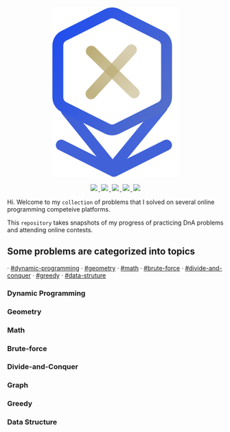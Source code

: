 <p align="center">
    <img src="img/CP.svg" />
</p>
<p align="center">
    <a href="https://codeforces.com/" target="_blank">
        <img src="https://img.shields.io/badge/-CodeForces-blue" style="margin: 0 2.5px">
    </a>
    <a href="https://atcoder.jp/" target="_blank">
        <img src="https://img.shields.io/badge/-AtCoder-lightgrey" style="margin: 0 2.5px">
    </a>
    <a href="https://leetcode.com/" target="_blank">
        <img src="https://img.shields.io/badge/-LeetCode-yellowgreen" style="margin: 0 2.5px">
    </a>
    <a href="https://codingcompetitions.withgoogle.com/" target="_blank">
        <img src="https://img.shields.io/badge/-Google-success" style="margin: 0 2.5px">
    </a>
    <a href="https://binarysearch.com/" target="_blank">
        <img src="https://img.shields.io/badge/-Binary-yellow" style="margin: 0 2.5px">
    </a>
</p>

Hi. Welcome to my `collection` of problems that I solved on several online programming competeive platforms.

This `repository` takes snapshots of my progress of practicing DnA problems and attending online contests.

<h2>Some problems are categorized into topics</h2>

· [#dynamic-programming](#dynamic-programming)
· [#geometry](#geometry)
· [#math](#math)
· [#brute-force](#brute-force)
· [#divide-and-conquer](#divide-and-conquer) 
· [#greedy](#greedy) 
· [#data-struture](#data-struture) 

<h3 id="dynamic-programming">Dynamic Programming</h3>
<h3 id="geometry">Geometry</h3>
<h3 id="math">Math</h3>
<h3 id="brute-force">Brute-force</h3>
<h3 id="divide-and-conquer">Divide-and-Conquer</h3>
<h3 id="grah">Graph</h3>
<h3 id="greedy">Greedy</h3>
<h3 id="data-struture">Data Structure</h3>
